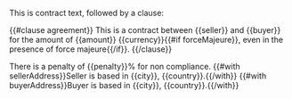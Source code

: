 This is contract text, followed by a clause:

{{#clause agreement}}
This is a contract between {{seller}} and {{buyer}} for the amount of {{amount}} {{currency}}{{#if forceMajeure}}, even in the presence of force majeure{{/if}}.
{{/clause}}

There is a penalty of {{penalty}}% for non compliance.
{{#with sellerAddress}}Seller is based in {{city}}, {{country}}.{{/with}}
{{#with buyerAddress}}Buyer is based in {{city}}, {{country}}.{{/with}}